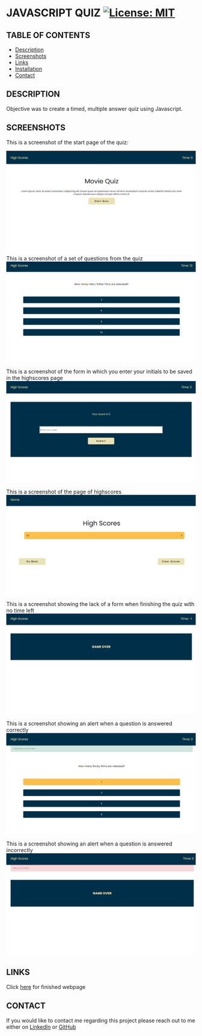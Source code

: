 # JAVASCRIPT QUIZ [![License: MIT](https://img.shields.io/badge/License-MIT-green.svg)](https://opensource.org/licenses/MIT)

## TABLE OF CONTENTS 
- [Description](#DESCRIPTION)
- [Screenshots](#SCREENSHOTS)
- [Links](#LINKS)
- [Installation](#INSTALLATION)
- [Contact](#CONTACT)

## DESCRIPTION

Objective was to create a timed, multiple answer quiz using Javascript.

## SCREENSHOTS

This is a screenshot of the start page of the quiz:

![screenshot](./assets/screenshots/start.png)
This is a screenshot of a set of questions from the quiz
![screenshot](./assets/screenshots/questions.png)

This is a screenshot of the form in which you enter your initials to be saved in the highscores page
![screenshot](./assets/screenshots/form.png)

This is a screenshot of the page of highscores
![screenshot](./assets/screenshots/highscores.png)

This is a screenshot showing the lack of a form when finishing the quiz with no time left
![screenshot](./assets/screenshots/game-over.png)

This is a screenshot showing an alert when a question is answered correctly
![screenshot](./assets/screenshots/correct-alert.png)

This is a screenshot showing an alert when a question is answered incorrectly
![screenshot](./assets/screenshots/incorrect-alert.png)

## LINKS

Click [here](https://lenny-g.github.io/quiz-app-javascript/) for finished webpage



## CONTACT 

If you would like to contact me regarding this project please reach out to me either on 
[LinkedIn](https://www.linkedin.com/in/leanne-gallagher/) or [GitHub](https://github.com/lenny-g)
